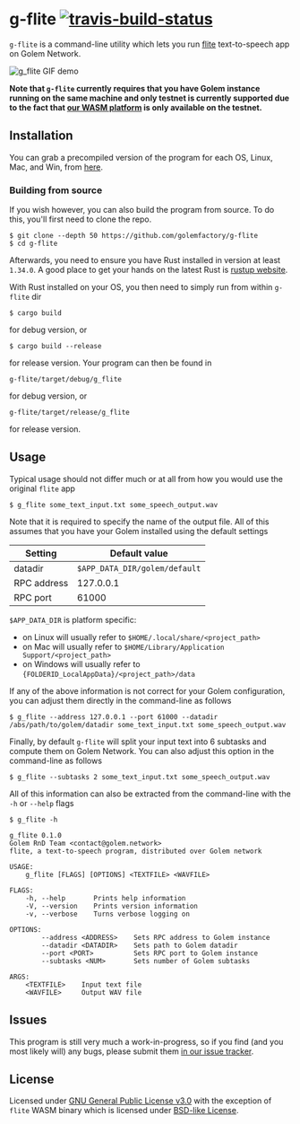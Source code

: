 # g-flite [![travis-build-status]][travis]

[travis-build-status]: https://travis-ci.org/golemfactory/g-flite.svg?branch=master
[travis]: https://travis-ci.org/golemfactory/g-flite

`g-flite` is a command-line utility which lets you run [flite](http://www.festvox.org/flite/)
text-to-speech app on Golem Network.

![g_flite GIF demo](http://i.imgur.com/Ji1CdCN.gif)

__Note that `g-flite` currently requires that you have Golem instance running on the same machine
and only testnet is currently supported due to the fact that
[our WASM platform](https://github.com/golemfactory/sp-wasm) is only available on the testnet.__

## Installation
You can grab a precompiled version of the program for each OS, Linux, Mac, and Win, from
[here](https://github.com/golemfactory/g-flite/releases).

### Building from source
If you wish however, you can also build the program from source. To do this, you'll first need
to clone the repo.

```
$ git clone --depth 50 https://github.com/golemfactory/g-flite
$ cd g-flite
```

Afterwards, you need to ensure you have Rust installed in version at least `1.34.0`. A good place
to get your hands on the latest Rust is [rustup website](https://rustup.rs/).

With Rust installed on your OS, you then need to simply run from within `g-flite` dir

```
$ cargo build
```

for debug version, or

```
$ cargo build --release
```

for release version. Your program can then be found in

```
g-flite/target/debug/g_flite
```

for debug version, or

```
g-flite/target/release/g_flite
```

for release version.

## Usage
Typical usage should not differ much or at all from how you would use the original `flite` app

```
$ g_flite some_text_input.txt some_speech_output.wav
```

Note that it is required to specify the name of the output file. All of this assumes that you
have your Golem installed using the default settings

| Setting     | Default value                 |
| ----------- | ----------------------------- |
| datadir     | `$APP_DATA_DIR/golem/default` |
| RPC address | 127.0.0.1                     |
| RPC port    | 61000                         |

`$APP_DATA_DIR` is platform specific:
* on Linux will usually refer to `$HOME/.local/share/<project_path>`
* on Mac will usually refer to `$HOME/Library/Application Support/<project_path>`
* on Windows will usually refer to `{FOLDERID_LocalAppData}/<project_path>/data`

If any of the above information is not correct for your Golem configuration, you can
adjust them directly in the command-line as follows

```
$ g_flite --address 127.0.0.1 --port 61000 --datadir /abs/path/to/golem/datadir some_text_input.txt some_speech_output.wav
```

Finally, by default `g-flite` will split your input text into 6 subtasks and compute them
on Golem Network. You can also adjust this option in the command-line as follows

```
$ g_flite --subtasks 2 some_text_input.txt some_speech_output.wav
```

All of this information can also be extracted from the command-line with the `-h` or `--help` flags

```
$ g_flite -h

g_flite 0.1.0
Golem RnD Team <contact@golem.network>
flite, a text-to-speech program, distributed over Golem network

USAGE:
    g_flite [FLAGS] [OPTIONS] <TEXTFILE> <WAVFILE>

FLAGS:
    -h, --help       Prints help information
    -V, --version    Prints version information
    -v, --verbose    Turns verbose logging on

OPTIONS:
        --address <ADDRESS>    Sets RPC address to Golem instance
        --datadir <DATADIR>    Sets path to Golem datadir
        --port <PORT>          Sets RPC port to Golem instance
        --subtasks <NUM>       Sets number of Golem subtasks

ARGS:
    <TEXTFILE>    Input text file
    <WAVFILE>     Output WAV file
```

## Issues
This program is still very much a work-in-progress, so if you find (and you most likely will) any bugs,
please submit them [in our issue tracker](https://github.com/golemfactory/g-flite/issues/new).

## License
Licensed under [GNU General Public License v3.0](LICENSE) with the exception of `flite` WASM binary
which is licensed under [BSD-like License](LICENSE.flite).

